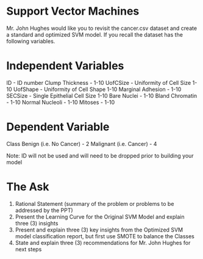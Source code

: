 # Support Vector Machines
Mr. John Hughes would like you to revisit the cancer.csv dataset and create a standard and optimized SVM model. If you recall the dataset has the following variables.

# Independent Variables
ID - ID number
Clump Thickness - 1-10
UofCSize - Uniformity of Cell Size 1-10 UofShape - Uniformity of Cell Shape 1-10 Marginal Adhesion - 1-10
SECSize - Single Epithelial Cell Size 1-10 Bare Nuclei - 1-10
Bland Chromatin - 1-10
Normal Nucleoli - 1-10
Mitoses - 1-10

# Dependent Variable
Class 
Benign (i.e. No Cancer) - 2
Malignant (i.e. Cancer) - 4

Note: ID will not be used and will need to be dropped prior to building your model

# The Ask

1. Rational Statement (summary of the problem or problems to be addressed by the PPT)
2. Present the Learning Curve for the Original SVM Model and explain three (3) insights
3. Present and explain three (3) key insights from the Optimized SVM model classification report, but first use SMOTE to balance the Classes
4. State and explain three (3) recommendations for Mr. John Hughes for next steps

